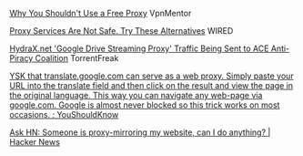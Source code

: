 
[Why You Shouldn't Use a Free Proxy](https://www.vpnmentor.com/blog/why-you-shouldnt-use-free-proxies/)
VpnMentor

[Proxy Services Are Not Safe. Try These Alternatives](https://www.wired.com/2015/07/proxy-services-totally-unsecure-alternatives/)
WIRED

[HydraX.net 'Google Drive Streaming Proxy' Traffic Being Sent to ACE Anti-Piracy Coalition](https://torrentfreak.com/hydrax-net-google-drive-streaming-proxy-traffic-being-sent-to-ace-anti-piracy-coalition-200509/)
TorrentFreak

[YSK that translate.google.com can serve as a web proxy. Simply paste your URL into the translate field and then click on the result and view the page in the original language. This way you can navigate any web-page via google.com. Google is almost never blocked so this trick works on most occasions. : YouShouldKnow](https://old.reddit.com/r/YouShouldKnow/comments/fawkjy/ysk_that_translategooglecom_can_serve_as_a_web/)

[Ask HN: Someone is proxy-mirroring my website, can I do anything? | Hacker News](https://news.ycombinator.com/item?id=33952114)
